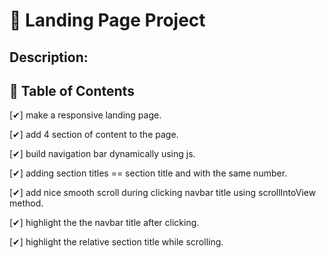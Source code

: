 # 🎯 Landing Page Project

## Description:
## 📃 Table of Contents


[✔] make a responsive landing page.

[✔] add 4 section of content to the page.

[✔] build navigation bar dynamically using js.

[✔] adding section titles == section title and with the same number.

[✔] add nice smooth scroll during clicking navbar title using scrollIntoView method.

[✔] highlight the the navbar title after clicking.

[✔] highlight the relative section title while scrolling.
